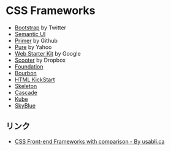 # CSS Frameworks

- [Bootstrap](http://getbootstrap.com/) by Twitter
- [Semantic UI](http://semantic-ui.com/)
- [Primer](http://primercss.io/) by Github
- [Pure](http://purecss.io/) by Yahoo
- [Web Starter Kit](https://developers.google.com/web/tools/starter-kit/) by Google
- [Scooter](http://dropbox.github.io/scooter/index.html) by Dropbox
- [Foundation](http://foundation.zurb.com/)
- [Bourbon](http://bourbon.io/)
- [HTML KickStart](http://www.99lime.com/elements/)
- [Skeleton](http://getskeleton.com/)
- [Cascade](http://jslegers.github.io/cascadeframework/)
- [Kube](https://imperavi.com/kube/)
- [SkyBlue](http://stanko.github.io/skyblue/)


## リンク

- [CSS Front-end Frameworks with comparison - By usabli.ca](http://usablica.github.io/front-end-frameworks/compare.html)
